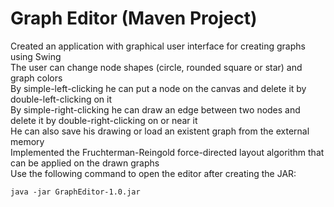 # Graph Editor (Maven Project)
Created an application with graphical user interface for creating graphs using Swing  
The user can change node shapes (circle, rounded square or star) and graph colors  
By simple-left-clicking he can put a node on the canvas and delete it by double-left-clicking on it  
By simple-right-clicking he can draw an edge between two nodes and delete it by double-right-clicking on or near it  
He can also save his drawing or load an existent graph from the external memory  
Implemented the Fruchterman-Reingold force-directed layout algorithm that can be applied on the drawn graphs  
Use the following command to open the editor after creating the JAR:  
```
java -jar GraphEditor-1.0.jar
```